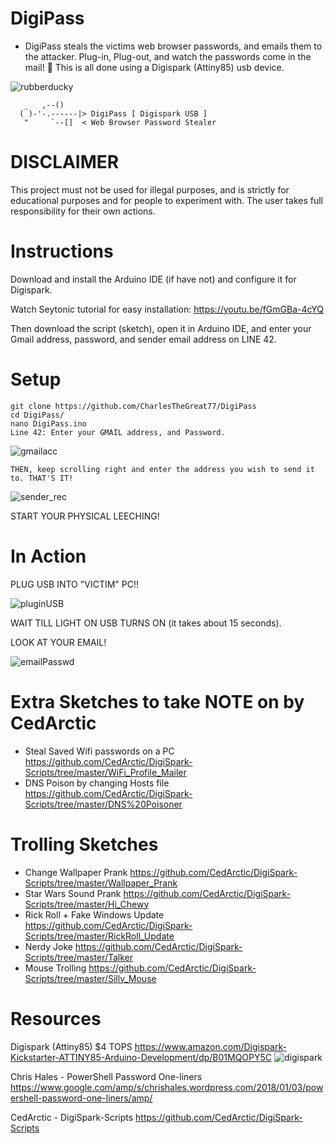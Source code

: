 # DigiPass
* DigiPass steals the victims web browser passwords, and emails them to the attacker. Plug-in, Plug-out, and watch the passwords come in the mail! 😤 This is all done using a Digispark (Attiny85) usb device.


![rubberducky](https://user-images.githubusercontent.com/27988707/124514312-c25d3800-ddaa-11eb-9b23-f01e3a8901d7.jpeg)

```
   _   ,--()
  ( )-'-.------|> DigiPass [ Digispark USB ]
   "     `--[]  < Web Browser Password Stealer
```

# DISCLAIMER
This project must not be used for illegal purposes, and is strictly for educational purposes and for people to experiment with. The user takes full responsibility for their own actions.



# Instructions
Download and install the Arduino IDE (if have not) and configure it for Digispark.

Watch Seytonic tutorial for easy installation:
   https://youtu.be/fGmGBa-4cYQ

Then download the script (sketch), open it in Arduino IDE, and enter your Gmail address,
   password, and sender email address on LINE 42.

# Setup
```
git clone https://github.com/CharlesTheGreat77/DigiPass
cd DigiPass/
nano DigiPass.ino
Line 42: Enter your GMAIL address, and Password.
```
![gmailacc](https://user-images.githubusercontent.com/27988707/124519010-13bef480-ddb6-11eb-989c-7b24a835438f.png)
```
THEN, keep scrolling right and enter the address you wish to send it to. THAT'S IT!
```
![sender_rec](https://user-images.githubusercontent.com/27988707/124519048-30f3c300-ddb6-11eb-81b6-247c7fbe62fd.png)

START YOUR PHYSICAL LEECHING!

# In Action
PLUG USB INTO "VICTIM" PC!!

![pluginUSB](https://user-images.githubusercontent.com/27988707/124519920-d60f9b00-ddb8-11eb-9258-8c96fbe515a5.gif)

WAIT TILL LIGHT ON USB TURNS ON (it takes about 15 seconds).

LOOK AT YOUR EMAIL!

![emailPasswd](https://user-images.githubusercontent.com/27988707/124519926-dd36a900-ddb8-11eb-91d0-34155c544c60.jpg)

# Extra Sketches to take NOTE on by CedArctic
- Steal Saved Wifi passwords on a PC
https://github.com/CedArctic/DigiSpark-Scripts/tree/master/WiFi_Profile_Mailer
- DNS Poison by changing Hosts file
https://github.com/CedArctic/DigiSpark-Scripts/tree/master/DNS%20Poisoner

# Trolling Sketches
- Change Wallpaper Prank
https://github.com/CedArctic/DigiSpark-Scripts/tree/master/Wallpaper_Prank
- Star Wars Sound Prank
https://github.com/CedArctic/DigiSpark-Scripts/tree/master/Hi_Chewy
- Rick Roll + Fake Windows Update
https://github.com/CedArctic/DigiSpark-Scripts/tree/master/RickRoll_Update
- Nerdy Joke 
https://github.com/CedArctic/DigiSpark-Scripts/tree/master/Talker
- Mouse Trolling
https://github.com/CedArctic/DigiSpark-Scripts/tree/master/Silly_Mouse

# Resources
Digispark (Attiny85) $4 TOPS
  https://www.amazon.com/Digispark-Kickstarter-ATTINY85-Arduino-Development/dp/B01MQOPY5C
  ![digispark](https://user-images.githubusercontent.com/27988707/124518769-57fdc500-ddb5-11eb-8f82-ea79b210ea2f.jpeg)


Chris Hales - PowerShell Password One-liners
  https://www.google.com/amp/s/chrishales.wordpress.com/2018/01/03/powershell-password-one-liners/amp/

CedArctic - DigiSpark-Scripts
  https://github.com/CedArctic/DigiSpark-Scripts
